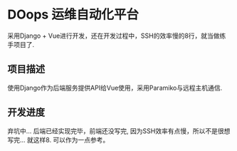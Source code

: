 # DOops 运维自动化平台
采用Django + Vue进行开发，还在开发过程中，SSH的效率慢的8行，就当做练手项目了.

## 项目描述
使用Django作为后端服务提供API给Vue使用，采用Paramiko与远程主机通信.  

## 开发进度
弃坑中... 后端已经实现完毕，前端还没写完, 因为SSH效率有点慢，所以不是很想写完... 就这样8. 可以作为一点参考。
